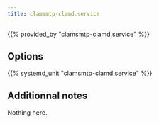 ```yaml
---
title: clamsmtp-clamd.service
---
```


{{% provided_by "clamsmtp-clamd.service" %}}

## Options

{{% systemd_unit "clamsmtp-clamd.service" %}}

## Additionnal notes

Nothing here.